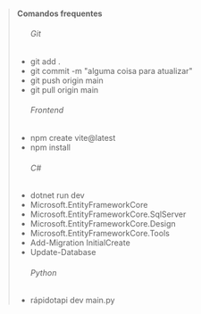 > ####  Comandos frequentes
><ul>
> <h6>Git</h6>
>   <li>git add .</li>
>   <li>git commit -m "alguma coisa para atualizar"</li>
>   <li>git push origin main</li>
>   <li>git pull origin main</li>
> </ul>
> <ul>
> <h6>Frontend</h6>
>   <li>npm create vite@latest</li>
>   <li>npm install</li>
> </ul>
> <ul>
> <h6>C#</h6>
>   <li>dotnet run dev</li>
>   <li>Microsoft.EntityFrameworkCore</li>
>   <li>Microsoft.EntityFrameworkCore.SqlServer</li>
>   <li>Microsoft.EntityFrameworkCore.Design</li>
>   <li>Microsoft.EntityFrameworkCore.Tools</li>
>   <li>Add-Migration InitialCreate</li>
>   <li>Update-Database</li>
> </ul> 
> <ul>
> <h6>Python</h6>
>   <li>rápidotapi dev main.py</li>
> </ul>


